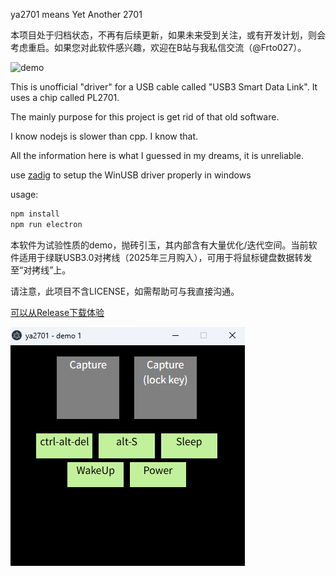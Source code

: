 ya2701 means Yet Another 2701

本项目处于归档状态，不再有后续更新，如果未来受到关注，或有开发计划，则会考虑重启。如果您对此软件感兴趣，欢迎在B站与我私信交流（@Frto027）。

![demo](https://img.shields.io/badge/status-demo-yellow)

This is unofficial "driver" for a USB cable called "USB3 Smart Data Link". It uses a chip called PL2701.

The mainly purpose for this project is get rid of that old software.

I know nodejs is slower than cpp. I know that.

All the information here is what I guessed in my dreams, it is unreliable.

use [zadig](https://zadig.akeo.ie/) to setup the WinUSB driver properly in windows

usage:
```sh
npm install
npm run electron
```

本软件为试验性质的demo，抛砖引玉，其内部含有大量优化/迭代空间。当前软件适用于绿联USB3.0对拷线（2025年三月购入），可用于将鼠标键盘数据转发至“对拷线”上。

请注意，此项目不含LICENSE，如需帮助可与我直接沟通。

[可以从Release下载体验](https://github.com/frto027/ya2701/releases)

![preview](docs/alpha-preview.png)